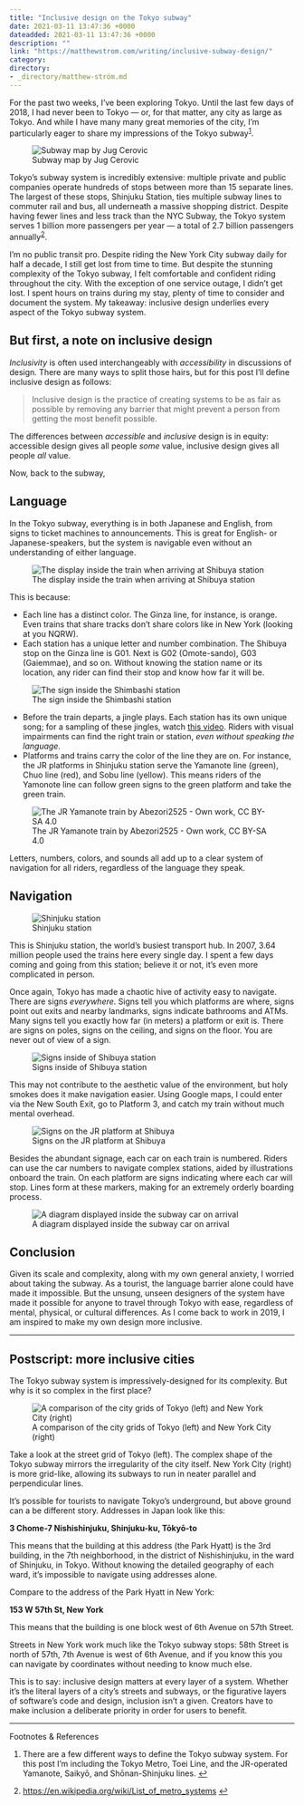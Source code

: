 ```yaml
---
title: "Inclusive design on the Tokyo subway"
date: 2021-03-11 13:47:36 +0000
dateadded: 2021-03-11 13:47:36 +0000
description: ""
link: "https://matthewstrom.com/writing/inclusive-subway-design/"
category:
directory:
- _directory/matthew-ström.md
---
```

<p>For the past two weeks, I’ve been exploring Tokyo. Until the last few days of 2018, I had never been to Tokyo — or, for that matter, any city as large as Tokyo. And while I have many many great memories of the city, I’m particularly eager to share my impressions of the Tokyo subway<sup class="footnote-ref"><a href="#fn1" id="fnref1">1</a></sup>.</p>
<figure data-type="image"><img src="https://matthewstrom.com/images/subway-1.jpg" alt="Subway map by Jug Cerovic"><figcaption>Subway map by Jug Cerovic</figcaption></figure>
<p>Tokyo’s subway system is incredibly extensive: multiple private and public companies operate hundreds of stops between more than 15 separate lines. The largest of these stops, Shinjuku Station, ties multiple subway lines to commuter rail and bus, all underneath a massive shopping district. Despite having fewer lines and less track than the NYC Subway, the Tokyo system serves 1 billion more passengers per year — a total of 2.7 billion passengers annually<sup class="footnote-ref"><a href="#fn2" id="fnref2">2</a></sup>.</p>
<p>I’m no public transit pro. Despite riding the New York City subway daily for half a decade, I still get lost from time to time. But despite the stunning complexity of the Tokyo subway, I felt comfortable and confident riding throughout the city. With the exception of one service outage, I didn’t get lost. I spent hours on trains during my stay, plenty of time to consider and document the system. My takeaway: inclusive design underlies every aspect of the Tokyo subway system.</p>
<h2 id="but-first%2C-a-note-on-inclusive-design">But first, a note on inclusive design</h2>
<p><em>Inclusivity</em> is often used interchangeably with <em>accessibility</em> in discussions of design. There are many ways to split those hairs, but for this post I’ll define inclusive design as follows:</p>
<blockquote>
<p>Inclusive design is the practice of creating systems to be as fair as possible by removing any barrier that might prevent a person from getting the most benefit possible.</p>
</blockquote>
<p>The differences between <em>accessible</em> and <em>inclusive</em> design is in equity: accessible design gives all people <em>some</em> value, inclusive design gives all people <em>all</em> value.</p>
<p>Now, back to the subway,</p>
<h2 id="language">Language</h2>
<p>In the Tokyo subway, everything  is in both Japanese and English, from signs to ticket machines to announcements. This is great for English- or Japanese-speakers, but the system is navigable even without an understanding of either language.</p>
<figure data-type="image"><img src="https://matthewstrom.com/images/subway-2.jpg" alt="The display inside the train when arriving at Shibuya station"><figcaption>The display inside the train when arriving at Shibuya station</figcaption></figure>
<p>This is because:</p>
<ul>
<li>Each line has a distinct color. The Ginza line, for instance, is orange. Even trains that share tracks don’t share colors like in New York (looking at you NQRW).</li>
<li>Each station has a unique letter and number combination. The Shibuya stop on the Ginza line is G01. Next is G02 (Omote-sando), G03 (Gaiemmae), and so on. Without knowing the station name or its location, any rider can find their stop and know how far it will be.</li>
</ul>
<figure data-type="image"><img src="https://matthewstrom.com/images/subway-3.jpg" alt="The sign inside the Shimbashi station"><figcaption>The sign inside the Shimbashi station</figcaption></figure>
<ul>
<li>Before the train departs, a jingle plays. Each station has its own unique song; for a sampling of these jingles, watch <a href="https://www.youtube.com/watch?v=-GF_dku3Mgo" target="_blank" rel="noopener">this video</a>. Riders with visual impairments can find the right train or station, <em>even without speaking the language.</em></li>
<li>Platforms and trains carry the color of the line they are on. For instance, the JR platforms in Shinjuku station serve the Yamanote line (green), Chuo line (red), and Sobu line (yellow). This means riders of the Yamonote line can follow green signs to the green platform and take the green train.</li>
</ul>
<figure data-type="image"><img src="https://matthewstrom.com/images/subway-4.jpg" alt="The JR Yamanote train by Abezori2525 - Own work, CC BY-SA 4.0"><figcaption>The JR Yamanote train by Abezori2525 - Own work, CC BY-SA 4.0</figcaption></figure>
<p>Letters, numbers, colors, and sounds all add up to a clear system of navigation for all riders, regardless of the language they speak.</p>
<h2 id="navigation">Navigation</h2>
<figure data-type="image"><img src="https://matthewstrom.com/images/subway-5.jpg" alt="Shinjuku station"><figcaption>Shinjuku station</figcaption></figure>
<p>This is Shinjuku station, the world’s busiest transport hub. In 2007, 3.64 million people used the trains here every single day. I spent a few days coming and going from this station; believe it or not, it’s even more complicated in person.</p>
<p>Once again, Tokyo has made a chaotic hive of activity easy to navigate. There are signs <em>everywhere</em>. Signs tell you which platforms are where, signs point out exits and nearby landmarks, signs indicate bathrooms and ATMs. Many signs tell you exactly how far (in meters) a platform or exit is. There are signs on poles, signs on the ceiling, and signs on the floor. You are never out of view of a sign.</p>
<figure data-type="image"><img src="https://matthewstrom.com/images/subway-6.jpg" alt="Signs inside of Shibuya station"><figcaption>Signs inside of Shibuya station</figcaption></figure>
<p>This may not contribute to the aesthetic value of the environment, but holy smokes does it make navigation easier. Using Google maps, I could enter via the New South Exit, go to Platform 3, and catch my train without much mental overhead.</p>
<figure data-type="image"><img src="https://matthewstrom.com/images/subway-7.jpg" alt="Signs on the JR platform at Shibuya"><figcaption>Signs on the JR platform at Shibuya</figcaption></figure>
<p>Besides the abundant signage, each car on each train is numbered. Riders can use the car numbers to navigate complex stations, aided by illustrations onboard the train. On each platform are signs indicating where each car will stop. Lines form at these markers, making for an extremely orderly boarding process.</p>
<figure data-type="image"><img src="https://matthewstrom.com/images/subway-8.jpg" alt="A diagram displayed inside the subway car on arrival"><figcaption>A diagram displayed inside the subway car on arrival</figcaption></figure>
<h2 id="conclusion">Conclusion</h2>
<p>Given its scale and complexity, along with my own general anxiety, I worried about taking the subway.  As a tourist, the language barrier alone could have made it impossible. But the unsung, unseen designers of the system have made it possible for anyone to travel through Tokyo with ease, regardless of mental, physical, or cultural differences. As I come back to work in 2019, I am inspired to make my own design more inclusive.</p>
<hr>
<h2 id="postscript%3A-more-inclusive-cities">Postscript: more inclusive cities</h2>
<p>The Tokyo subway system is impressively-designed for its complexity. But why is it so complex in the first place?</p>
<figure data-type="image"><img src="https://matthewstrom.com/images/subway-9.jpg" alt="A comparison of the city grids of Tokyo (left) and New York City (right)"><figcaption>A comparison of the city grids of Tokyo (left) and New York City (right)</figcaption></figure>
<p>Take a look at the street grid of Tokyo (left). The complex shape of the Tokyo subway mirrors the irregularity of the city itself. New York City (right) is more grid-like, allowing its subways to run in neater parallel and perpendicular lines.</p>
<p>It’s possible for tourists to navigate Tokyo’s underground, but above ground can a be different story. Addresses in Japan look like this:</p>
<p><strong>3 Chome-7 Nishishinjuku, Shinjuku-ku, Tōkyō-to</strong></p>
<p>This means that the building at this address (the Park Hyatt) is the 3rd building, in the 7th neighborhood, in the district of Nishishinjuku, in the ward of Shinjuku, in Tokyo. Without knowing the detailed geography of each ward, it’s impossible to navigate using addresses alone.</p>
<p>Compare to the address of the Park Hyatt in New York:</p>
<p><strong>153 W 57th St, New York</strong></p>
<p>This means that the building is one block west of 6th Avenue on 57th Street.</p>
<p>Streets in New York work much like the Tokyo subway stops: 58th Street is north of 57th, 7th Avenue is west of 6th Avenue, and if you know this you can navigate by coordinates without needing to know much else.</p>
<p>This is to say: inclusive design matters at every layer of a system. Whether it’s the literal layers of a city’s streets and subways, or the figurative layers of software’s code and design, inclusion isn’t a given. Creators have to make inclusion a deliberate priority in order for users to benefit.</p>
<hr>
<section class="footnotes l--space-compact">
<div class="t--weight-bold l--pad-btm-s">Footnotes & References</div>
<ol class="footnotes-list">
<li id="fn1" class="footnote-item"><p>There are a few different ways to define the Tokyo subway system. For this post I’m including the Tokyo Metro, Toei Line, and the JR-operated Yamanote, Saikyō, and Shōnan-Shinjuku lines. <a href="#fnref1" class="footnote-backref">↩︎</a></p>
</li>
<li id="fn2" class="footnote-item"><p><a href="https://en.wikipedia.org/wiki/List_of_metro_systems" target="_blank" rel="noopener">https://en.wikipedia.org/wiki/List_of_metro_systems</a> <a href="#fnref2" class="footnote-backref">↩︎</a></p>
</li>
</ol>
</section>
